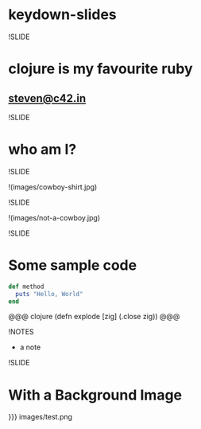 # keydown-slides

!SLIDE

# clojure is my favourite ruby

## steven@c42.in

!SLIDE

# who am I?

!SLIDE

!(images/cowboy-shirt.jpg)

!SLIDE

!(images/not-a-cowboy.jpg) 

!SLIDE

# Some sample code

``` ruby
def method
  puts "Hello, World"
end
```

@@@ clojure
    (defn explode [zig] (.close zig))
@@@

!NOTES

 * a note

!SLIDE

# With a Background Image

}}} images/test.png